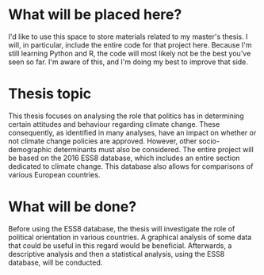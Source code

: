 # What will be placed here?
I'd like to use this space to store materials related to my master's thesis. I will, in particular, include the entire code for that project here. Because I'm still learning Python and R, the code will most likely not be the best you've seen so far. I'm aware of this, and I'm doing my best to improve that side.

# Thesis topic
This thesis focuses on analysing the role that politics has in determining certain attitudes and behaviour regarding climate change. These consequently, as identified in many analyses, have an impact on whether or not climate change policies are approved. However, other socio-demographic determinants must also be considered. The entire project will be based on the 2016 ESS8 database, which includes an entire section dedicated to climate change. This database also allows for comparisons of various European countries.

# What will be done?
Before using the ESS8 database, the thesis will investigate the role of political orientation in various countries. A graphical analysis of some data that could be useful in this regard would be beneficial.
Afterwards, a descriptive analysis and then a statistical analysis, using the ESS8 database, will be conducted.

